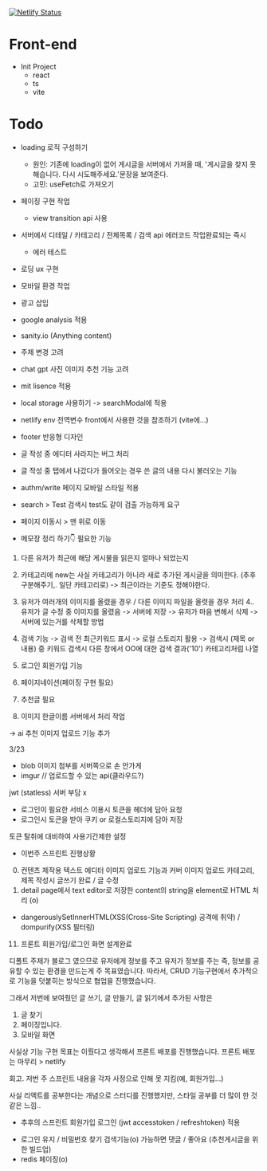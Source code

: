 [![Netlify Status](https://api.netlify.com/api/v1/badges/46ca6936-f143-49f7-8d30-e0608ee8a739/deploy-status)](https://app.netlify.com/sites/yozm-blog-5/deploys)

# Front-end
- Init Project
    - react
    - ts
    - vite

# Todo
- loading 로직 구성하기
  - 원인: 기존에 loading이 없어 게시글을 서버에서 가져올 때, '게시글을 찾지 못해습니다. 다시 시도해주세요.'문장을 보여준다.
  - 고민: useFetch로 가져오기
- 페이징 구현 작업
  - view transition api 사용
- 서버에서 디테일 / 카테고리 / 전체목록 / 검색 api 에러코드 작업완료되는 즉시
  - 에러 테스트
- 로딩 ux 구현
- 모바일 환경 작업
- 광고 삽입
- google analysis 적용
- sanity.io (Anything content)
- 주제 변경 고려
- chat gpt 사진 이미지 추천 기능 고려
- mit lisence 적용
- local storage 사용하기 -> searchModal에 적용
- netlify env 전역변수 front에서 사용한 것을 참조하기 (vite에...)
- footer 반응형 디자인
- 글 작성 중 에디터 사라지는 버그 처리
- 글 작성 중 탭에서 나갔다가 들어오는 경우 쓴 글의 내용 다시 불러오는 기능
- authm/write 페이지 모바일 스타일 적용


- search > Test 검색시 test도 같이 검출 가능하게 요구
- 페이지 이동시 > 맨 위로 이동


- 메모장 정리 하기👇
필요한 기능

1. 다른 유저가 최근에 해당 게시물을 읽은지 얼마나 되었는지
2. 카테고리에 new는 사실 카테고리가 아니라 새로 추가된 게시글을 의미한다. (추후 구분해주기,. 일단 카테고리로) -> 최근이라는 기준도 정해야한다.
3. 유저가 여러개의 이미지를 올렸을 경우 / 다른 이미지 파일을 올렷을 경우 처리
   4.. 유저가 글 수정 중 이미지를 올렸음 -> 서버에 저장 -> 유저가 마음 변해서 삭제 -> 서버에 있는거를 삭제할 방법
5. 검색 기능
   -> 검색 전 최근키워드 표시 -> 로컬 스토리지 활용
   -> 검색시 (제목 or 내용) 중 키워드 검색시 다른 창에서
   OO에 대한 검색 결과('10') 카테고리처럼 나열
6. 로그인 회원가입 기능
7. 페이지네이션(페이징 구현 필요)
8. 추천글 필요

9. 이미지 한글이름 서버에서 처리 작업

-> ai 추천 이미지 업로드 기능 추가


3/23
- blob 이미지 첨부를 서버쪽으로 손 안가게
- imgur // 업로드할 수 있는 api(클라우드?)

jwt (statless)
서버 부담 x
- 로그인이 필요한 서비스 이용시 토큰을 헤더에 담아 요청
- 로그인시 토큰을 받아 쿠키 or 로컬스토리지에 담아 저장

토큰 탈취에 대비하여 사용기간제한 설정

* 이번주 스프린트 진행상황
0. 컨텐츠 제작용 텍스트 에디터 이미지 업로드 기능과 커버 이미지 업로드 카테고리, 제목 작성시 글쓰기 완료 / 글 수정
10. detail page에서 text editor로 저장한 content의 string을 element로 HTML 처리 (o)
- dangerouslySetInnerHTML(XSS(Cross-Site Scripting) 공격에 취약)  / dompurify(XSS 필터링)
11. 프론트 회원가입/로그인 화면 설계완료


디폴트 주제가 블로그 였으므로 유저에게 정보를 주고 유저가 정보를 주는 즉, 정보를 공유할 수 있는 환경을 만드는게 주 목표였습니다.
따라서, CRUD 기능구현에서 추가적으로 기능을 덧붙히는 방식으로 협업을 진행했습니다.

그래서 저번에 보여줬던 글 쓰기, 글 만들기, 글 읽기에서 추가된 사항은 
1. 글 찾기
2. 페이징입니다.
3. 모바일 화면

사실상 기능 구현 목표는 이뤘다고 생각해서 프론트 배포를 진행했습니다.
프론트 배포는 마무리 > netlify

회고.
저번 주 스프린트 내용을 각자 사정으로 인해 못 지킴(예, 회원가입...)

사실 리액트를 공부한다는 개념으로 스터디를 진행했지만, 스타일 공부를 더 많이 한 것 같은 느낌..


* 추후의 스프린트
  회원가입
  로그인 (jwt accesstoken / refreshtoken) 적용
- 로그인 유지 / 비밀번호 찾기
  검색기능(o)
  가능하면 댓글 / 좋아요 (추천게시글을 위한 빌드업)
- redis
  페이징(o)